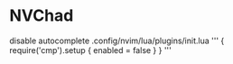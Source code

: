 # NVChad
disable autocomplete .config/nvim/lua/plugins/init.lua
'''
{
  require('cmp').setup { enabled = false }
}
'''
